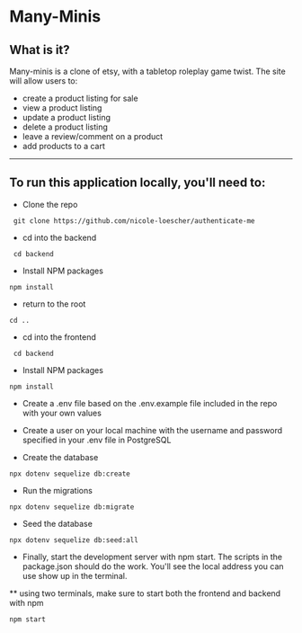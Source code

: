 # Many-Minis
## What is it?
 Many-minis is a clone of etsy, with a tabletop roleplay game twist. The site will allow users to:
* create a product listing for sale
* view a product listing
* update a product listing
* delete a product listing
* leave a review/comment on a product
* add products to a cart
***
## To run this application locally, you'll need to:

* Clone the repo

``` git clone https://github.com/nicole-loescher/authenticate-me```
* cd into the backend

``` cd backend```

* Install NPM packages

```npm install```

* return to the root

``` cd .. ```

* cd into the frontend

``` cd backend```

* Install NPM packages

```npm install```

* Create a .env file based on the .env.example file included in the repo with your own values

* Create a user on your local machine with the username and password specified in your .env file in PostgreSQL

* Create the database

```npx dotenv sequelize db:create```

* Run the migrations

```npx dotenv sequelize db:migrate```

* Seed the database

```npx dotenv sequelize db:seed:all```

* Finally, start the development server with npm start. The scripts in the package.json should do the work. You'll see the local address you can use show up in the terminal.

** using two terminals, make sure to start both the frontend and backend with npm 

```npm start```


